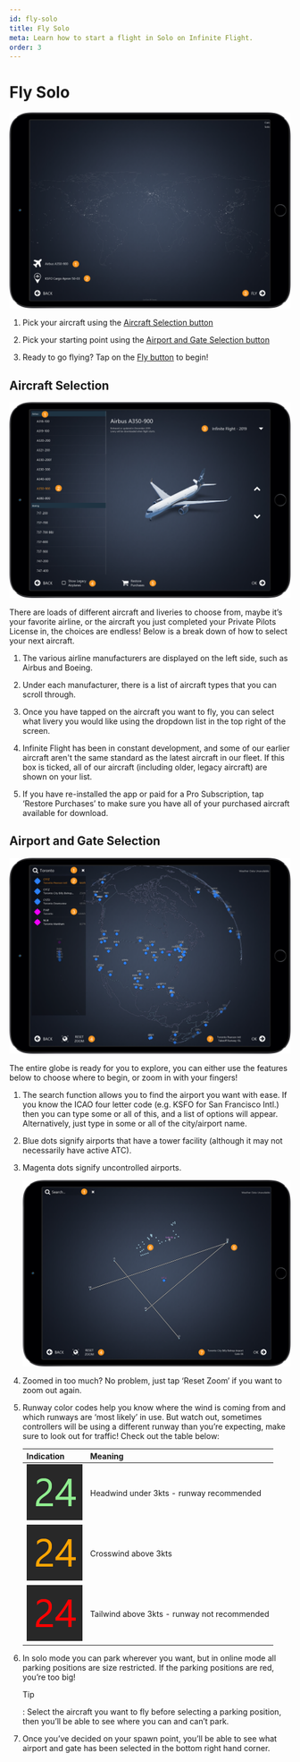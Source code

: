```yaml
---
id: fly-solo
title: Fly Solo
meta: Learn how to start a flight in Solo on Infinite Flight.
order: 3
---
```


# Fly Solo

![Solo Page](_images/manual/frames/fly-solo.png)



1. Pick your aircraft using the [Aircraft Selection button](#aircraft-selection)

   

2. Pick your starting point using the [Airport and Gate Selection button](#airport-and-gate-selection)

   

3. Ready to go flying? Tap on the [Fly button](/docs/manual/pilot-user-interface/fly) to begin!

 

## Aircraft Selection

![Aircraft Page](_images/manual/frames/aircraft-page.png)



There are loads of different aircraft and liveries to choose from, maybe it’s your favorite airline, or the aircraft you just completed your Private Pilots License in, the choices are endless! Below is a break down of how to select your next aircraft.



1. The various airline manufacturers are displayed on the left side, such as Airbus and Boeing.

   

2. Under each manufacturer, there is a list of aircraft types that you can scroll through.

   

3. Once you have tapped on the aircraft you want to fly, you can select what livery you would like using the dropdown list in the top right of the screen.

   

4. Infinite Flight has been in constant development, and some of our earlier aircraft aren't the same standard as the latest aircraft in our fleet. If this box is ticked, all of our aircraft (including older, legacy aircraft) are shown on your list.

   

5. If you have re-installed the app or paid for a Pro Subscription, tap ‘Restore Purchases’ to make sure you have all of your purchased aircraft available for download.

 

## Airport and Gate Selection

![Map Zoomed Out](_images/manual/frames/map-zoomed-out.png)



The entire globe is ready for you to explore, you can either use the features below to choose where to begin, or zoom in with your fingers!

 

1. The search function allows you to find the airport you want with ease. If you know the ICAO four letter code (e.g. KSFO for San Francisco Intl.) then you can type some or all of this, and a list of options will appear. Alternatively, just type in some or all of the city/airport name. 

   

2. Blue dots signify airports that have a tower facility (although it may not necessarily have active ATC).

 

3. Magenta dots signify uncontrolled airports.

   ![Map Zoomed In](_images/manual/frames/map-zoomed-in.png)

   

4. Zoomed in too much? No problem, just tap ‘Reset Zoom’ if you want to zoom out again.

   

5. Runway color codes help you know where the wind is coming from and which runways are ‘most likely’ in use. But watch out, sometimes controllers will be using a different runway than you’re expecting, make sure to look out for traffic! Check out the table below:

    | Indication                                                 | Meaning                                      |
    | ---------------------------------------------------------- | -------------------------------------------- |
    | ![Green Runway](_images/manual/tables/weather-green.png)   | Headwind under 3kts - runway recommended     |
    | ![Orange Runway](_images/manual/tables/weather-orange.png) | Crosswind above 3kts                         |
    | ![Red Runway](_images/manual/tables/weather-red.png)       | Tailwind above 3kts - runway not recommended |

    

6. In solo mode you can park wherever you want, but in online mode all parking positions are size restricted. If the parking positions are red, you’re too big! 

    

    Tip

    : Select the aircraft you want to fly before selecting a parking position, then you’ll be able to see where you can and can’t park.

    

7. Once you’ve decided on your spawn point, you’ll be able to see what airport and gate has been selected in the bottom right hand corner.

 


